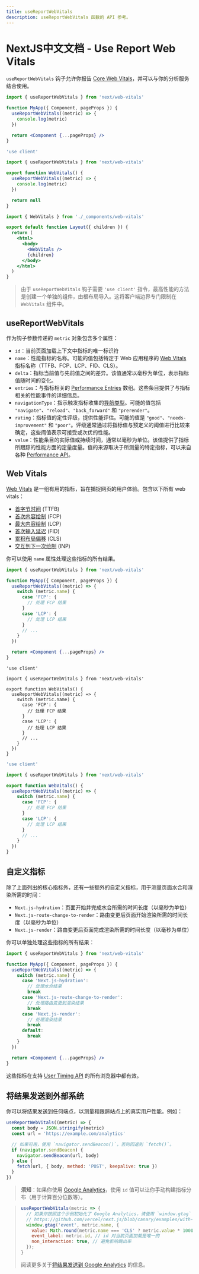 ```yaml
---
title: useReportWebVitals
description: useReportWebVitals 函数的 API 参考。
---
```


# NextJS中文文档 - Use Report Web Vitals

`useReportWebVitals` 钩子允许你报告 [Core Web Vitals](https://web.dev/vitals/)，并可以与你的分析服务结合使用。

<PagesOnly>

```jsx
import { useReportWebVitals } from 'next/web-vitals'

function MyApp({ Component, pageProps }) {
  useReportWebVitals((metric) => {
    console.log(metric)
  })

  return <Component {...pageProps} />
}
```

</PagesOnly>

<AppOnly>

```jsx
'use client'

import { useReportWebVitals } from 'next/web-vitals'

export function WebVitals() {
  useReportWebVitals((metric) => {
    console.log(metric)
  })

  return null
}
```

```jsx
import { WebVitals } from './_components/web-vitals'

export default function Layout({ children }) {
  return (
    <html>
      <body>
        <WebVitals />
        {children}
      </body>
    </html>
  )
}
```

> 由于 `useReportWebVitals` 钩子需要 `'use client'` 指令，最高性能的方法是创建一个单独的组件，由根布局导入。这将客户端边界专门限制在 `WebVitals` 组件中。

</AppOnly>

## useReportWebVitals

作为钩子参数传递的 `metric` 对象包含多个属性：

- `id`：当前页面加载上下文中指标的唯一标识符
- `name`：性能指标的名称。可能的值包括特定于 Web 应用程序的 [Web Vitals](#web-vitals) 指标名称（TTFB、FCP、LCP、FID、CLS）。
- `delta`：指标当前值与先前值之间的差异。该值通常以毫秒为单位，表示指标值随时间的变化。
- `entries`：与指标相关的 [Performance Entries](https://developer.mozilla.org/docs/Web/API/PerformanceEntry) 数组。这些条目提供了与指标相关的性能事件的详细信息。
- `navigationType`：指示触发指标收集的[导航类型](https://developer.mozilla.org/docs/Web/API/PerformanceNavigationTiming/type)。可能的值包括 `"navigate"`、`"reload"`、`"back_forward"` 和 `"prerender"`。
- `rating`：指标值的定性评级，提供性能评估。可能的值是 `"good"`、`"needs-improvement"` 和 `"poor"`。评级通常通过将指标值与预定义的阈值进行比较来确定，这些阈值表示可接受或次优的性能。
- `value`：性能条目的实际值或持续时间，通常以毫秒为单位。该值提供了指标所跟踪的性能方面的定量度量。值的来源取决于所测量的特定指标，可以来自各种 [Performance API](https://developer.mozilla.org/docs/Web/API/Performance_API)。

## Web Vitals

[Web Vitals](https://web.dev/vitals/) 是一组有用的指标，旨在捕捉网页的用户体验。包含以下所有 web vitals：

- [首字节时间](https://developer.mozilla.org/docs/Glossary/Time_to_first_byte) (TTFB)
- [首次内容绘制](https://developer.mozilla.org/docs/Glossary/First_contentful_paint) (FCP)
- [最大内容绘制](https://web.dev/lcp/) (LCP)
- [首次输入延迟](https://web.dev/fid/) (FID)
- [累积布局偏移](https://web.dev/cls/) (CLS)
- [交互到下一次绘制](https://web.dev/inp/) (INP)

你可以使用 `name` 属性处理这些指标的所有结果。

<PagesOnly>

```jsx
import { useReportWebVitals } from 'next/web-vitals'

function MyApp({ Component, pageProps }) {
  useReportWebVitals((metric) => {
    switch (metric.name) {
      case 'FCP': {
        // 处理 FCP 结果
      }
      case 'LCP': {
        // 处理 LCP 结果
      }
      // ...
    }
  })

  return <Component {...pageProps} />
}
```

</PagesOnly>

<AppOnly>

```tsx switcher
'use client'

import { useReportWebVitals } from 'next/web-vitals'

export function WebVitals() {
  useReportWebVitals((metric) => {
    switch (metric.name) {
      case 'FCP': {
        // 处理 FCP 结果
      }
      case 'LCP': {
        // 处理 LCP 结果
      }
      // ...
    }
  })
}
```

```jsx switcher
'use client'

import { useReportWebVitals } from 'next/web-vitals'

export function WebVitals() {
  useReportWebVitals((metric) => {
    switch (metric.name) {
      case 'FCP': {
        // 处理 FCP 结果
      }
      case 'LCP': {
        // 处理 LCP 结果
      }
      // ...
    }
  })
}
```

</AppOnly>

<PagesOnly>

## 自定义指标

除了上面列出的核心指标外，还有一些额外的自定义指标，用于测量页面水合和渲染所需的时间：

- `Next.js-hydration`：页面开始并完成水合所需的时间长度（以毫秒为单位）
- `Next.js-route-change-to-render`：路由变更后页面开始渲染所需的时间长度（以毫秒为单位）
- `Next.js-render`：路由变更后页面完成渲染所需的时间长度（以毫秒为单位）

你可以单独处理这些指标的所有结果：

```jsx
import { useReportWebVitals } from 'next/web-vitals'

function MyApp({ Component, pageProps }) {
  useReportWebVitals((metric) => {
    switch (metric.name) {
      case 'Next.js-hydration':
        // 处理水合结果
        break
      case 'Next.js-route-change-to-render':
        // 处理路由变更到渲染结果
        break
      case 'Next.js-render':
        // 处理渲染结果
        break
      default:
        break
    }
  })

  return <Component {...pageProps} />
}
```

这些指标在支持 [User Timing API](https://caniuse.com/#feat=user-timing) 的所有浏览器中都有效。

</PagesOnly>

## 将结果发送到外部系统

你可以将结果发送到任何端点，以测量和跟踪站点上的真实用户性能。例如：

```jsx
useReportWebVitals((metric) => {
  const body = JSON.stringify(metric)
  const url = 'https://example.com/analytics'

  // 如果可用，使用 `navigator.sendBeacon()`，否则回退到 `fetch()`。
  if (navigator.sendBeacon) {
    navigator.sendBeacon(url, body)
  } else {
    fetch(url, { body, method: 'POST', keepalive: true })
  }
})
```

> **须知**：如果你使用 [Google Analytics](https://analytics.google.com/analytics/web/)，使用 `id` 值可以让你手动构建指标分布（用于计算百分位数等）。

> ```js
> useReportWebVitals(metric => {
>   // 如果你按照这个示例初始化了 Google Analytics，请使用 `window.gtag`：
>   // https://github.com/vercel/next.js/blob/canary/examples/with-google-analytics
>   window.gtag('event', metric.name, {
>     value: Math.round(metric.name === 'CLS' ? metric.value * 1000 : metric.value), // 值必须是整数
>     event_label: metric.id, // id 对当前页面加载是唯一的
>     non_interaction: true, // 避免影响跳出率
>   });
> }
> ```
>
> 阅读更多关于[将结果发送到 Google Analytics](https://github.com/GoogleChrome/web-vitals#send-the-results-to-google-analytics) 的信息。
